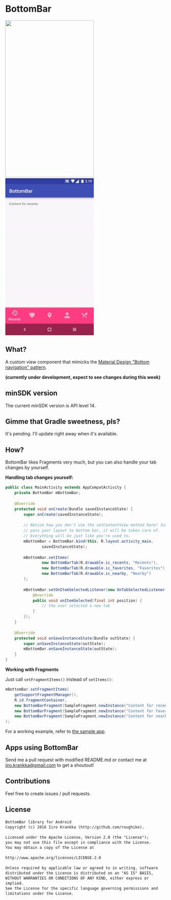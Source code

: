# BottomBar
<img src="https://raw.githubusercontent.com/roughike/BottomBar/master/demo1.gif" width="278" height="492" /> <img src="https://raw.githubusercontent.com/roughike/BottomBar/master/demo2.gif" width="278" height="492" />

## What?

A custom view component that mimicks the [Material Design "Bottom navigation" pattern](https://www.google.com/design/spec/components/bottom-navigation.html#bottom-navigation-specs).

**(currently under development, expect to see changes during this week)**

## minSDK version

The current minSDK version is API level 14.

## Gimme that Gradle sweetness, pls?

It's pending. I'll update right away when it's available.

## How?

BottomBar likes Fragments very much, but you can also handle your tab changes by yourself.

**Handling tab changes yourself:**

```java
public class MainActivity extends AppCompatActivity {
    private BottomBar mBottomBar;
    
    @Override
    protected void onCreate(Bundle savedInstanceState) {
        super.onCreate(savedInstanceState);
        
        // Notice how you don't use the setContentView method here! Just
        // pass your layout to bottom bar, it will be taken care of.
        // Everything will be just like you're used to.
        mBottomBar = BottomBar.bind(this, R.layout.activity_main,
                savedInstanceState);
    
        mBottomBar.setItems(
                new BottomBarTab(R.drawable.ic_recents, "Recents"),
                new BottomBarTab(R.drawable.ic_favorites, "Favorites"),
                new BottomBarTab(R.drawable.ic_nearby, "Nearby")
        );
    
        mBottomBar.setOnItemSelectedListener(new OnTabSelectedListener() {
            @Override
            public void onItemSelected(final int position) {
                // the user selected a new tab
            }
        });
    }
    
    @Override
    protected void onSaveInstanceState(Bundle outState) {
        super.onSaveInstanceState(outState);
        mBottomBar.onSaveInstanceState(outState);
    }
}
```

**Working with Fragments**

Just call ```setFragmentItems()``` instead of ```setItems()```:

```java
mBottomBar.setFragmentItems(
    getSupportFragmentManager(),
    R.id.fragmentContainer,
    new BottomBarFragment(SampleFragment.newInstance("Content for recents."), R.drawable.ic_recents, "Recents"),
    new BottomBarFragment(SampleFragment.newInstance("Content for favorites."), R.drawable.ic_favorites, "Favorites"),
    new BottomBarFragment(SampleFragment.newInstance("Content for nearby stuff."), R.drawable.ic_nearby, "Nearby")
);
```

For a working example, refer to [the sample app](https://github.com/roughike/BottomBar/tree/master/app/src/main).

## Apps using BottomBar

Send me a pull request with modified README.md or contact me at iiro.krankka@gmail.com to get a shoutout!

## Contributions

Feel free to create issues / pull requests.

## License

```
BottomBar library for Android
Copyright (c) 2016 Iiro Krankka (http://github.com/roughike).

Licensed under the Apache License, Version 2.0 (the "License");
you may not use this file except in compliance with the License.
You may obtain a copy of the License at

http://www.apache.org/licenses/LICENSE-2.0

Unless required by applicable law or agreed to in writing, software
distributed under the License is distributed on an "AS IS" BASIS,
WITHOUT WARRANTIES OR CONDITIONS OF ANY KIND, either express or implied.
See the License for the specific language governing permissions and
limitations under the License.
```
